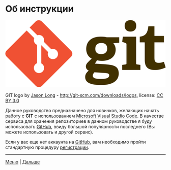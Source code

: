 # Об инструкции
![GIT logo](Git-logo.png)

GIT logo by [Jason Long](https://twitter.com/jasonlong) - http://git-scm.com/downloads/logos, license: [CC BY 3.0](https://creativecommons.org/licenses/by/3.0/)

Данное руководство предназначено для новичков, желающих начать работу с **GIT** с использованием [Microsoft Visual Studio Code](https://code.visualstudio.com/). В качестве сервиса для хранения репозиториев в данном руководстве я буду использовать [GitHub](https://github.com/), ввиду большой популярности последнего (Вы можете использовать и другой сервис).

Если у вас еще нет аккаунта на [GitHub](https://github.com/), вам необходимо пройти стандартную процедуру [регистрации](https://github.com/join_next?ref_cta=Sign+up&ref_loc=header+logged+out&ref_page=%2F&source=header-home). 

---

[Меню](readme.md) | [Дальше](Page2.md)